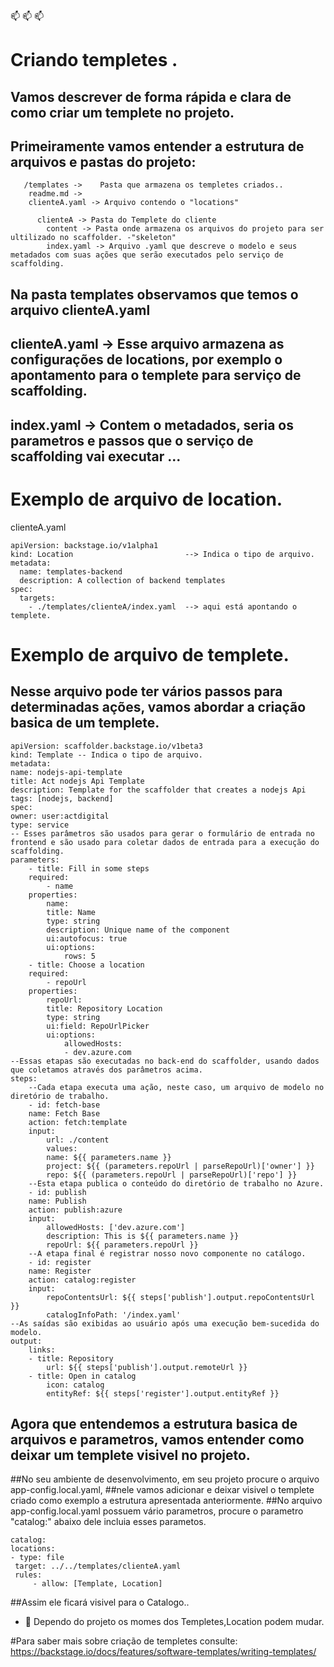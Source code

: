 📫 📫 📫 
 # Criando templetes .

 ## Vamos descrever de forma rápida e clara de como criar um templete no projeto.
 ## Primeiramente vamos entender a estrutura de arquivos e pastas do projeto:
 
	   /templates ->    Pasta que armazena os templetes criados..
		readme.md -> 
		clienteA.yaml -> Arquivo contendo o "locations"
		
	 	  clienteA -> Pasta do Templete do cliente
			content -> Pasta onde armazena os arquivos do projeto para ser ultilizado no scaffolder. -"skeleton"
			index.yaml -> Arquivo .yaml que descreve o modelo e seus metadados com suas ações que serão executados pelo serviço de scaffolding.
   
 ## Na pasta templates observamos que temos o arquivo clienteA.yaml 
 ## clienteA.yaml -> Esse arquivo armazena as configurações de locations, por exemplo o apontamento para o templete para serviço de scaffolding.
 ## index.yaml -> Contem o metadados, seria os parametros e passos que o serviço de scaffolding vai executar ...

# Exemplo de arquivo de location.

clienteA.yaml

	apiVersion: backstage.io/v1alpha1
	kind: Location                         --> Indica o tipo de arquivo.
	metadata:
	  name: templates-backend
	  description: A collection of backend templates
	spec:
	  targets:
		- ./templates/clienteA/index.yaml  --> aqui está apontando o templete.
		
# Exemplo de arquivo de templete.
## Nesse arquivo pode ter vários passos para determinadas ações, vamos abordar a criação basica de um templete.
 
	apiVersion: scaffolder.backstage.io/v1beta3
	kind: Template -- Indica o tipo de arquivo.
	metadata:
  	name: nodejs-api-template
  	title: Act nodejs Api Template
  	description: Template for the scaffolder that creates a nodejs Api
  	tags: [nodejs, backend]
	spec:
  	owner: user:actdigital
  	type: service
  	-- Esses parâmetros são usados ​​para gerar o formulário de entrada no frontend e são usado para coletar dados de entrada para a execução do scaffolding.
  	parameters:
    	- title: Fill in some steps
      	required:
        	- name
      	properties:
        	name:
          	title: Name
          	type: string
          	description: Unique name of the component
          	ui:autofocus: true
          	ui:options:
            	rows: 5
    	- title: Choose a location
      	required:
        	- repoUrl
      	properties:
        	repoUrl:
          	title: Repository Location
          	type: string
          	ui:field: RepoUrlPicker
          	ui:options:
            	allowedHosts:
              	- dev.azure.com
  	--Essas etapas são executadas no back-end do scaffolder, usando dados que coletamos através dos parâmetros acima.
  	steps:
     	--Cada etapa executa uma ação, neste caso, um arquivo de modelo no diretório de trabalho.
    	- id: fetch-base
      	name: Fetch Base
      	action: fetch:template
      	input:
        	url: ./content
        	values:
          	name: ${{ parameters.name }}
          	project: ${{ (parameters.repoUrl | parseRepoUrl)['owner'] }}
          	repo: ${{ (parameters.repoUrl | parseRepoUrl)['repo'] }}
    	--Esta etapa publica o conteúdo do diretório de trabalho no Azure.
    	- id: publish
      	name: Publish
      	action: publish:azure
      	input:
        	allowedHosts: ['dev.azure.com']
        	description: This is ${{ parameters.name }}
        	repoUrl: ${{ parameters.repoUrl }}
    	--A etapa final é registrar nosso novo componente no catálogo.
    	- id: register
      	name: Register
      	action: catalog:register
      	input:
        	repoContentsUrl: ${{ steps['publish'].output.repoContentsUrl }}
        	catalogInfoPath: '/index.yaml' 
  	--As saídas são exibidas ao usuário após uma execução bem-sucedida do modelo.
  	output:
    	links:
      	- title: Repository
        	url: ${{ steps['publish'].output.remoteUrl }}
      	- title: Open in catalog
        	icon: catalog
        	entityRef: ${{ steps['register'].output.entityRef }}
		 
## Agora que entendemos a estrutura basica de arquivos e parametros, vamos entender como deixar um templete visivel no projeto.
##No seu ambiente de desenvolvimento, em seu projeto procure o arquivo app-config.local.yaml,
##nele vamos adicionar e deixar visivel o templete criado como exemplo a estrutura apresentada anteriormente.
##No arquivo app-config.local.yaml possuem vário parametros, procure o parametro "catalog:" abaixo dele incluia esses parametos.

	catalog:
 	locations:
  	- type: file
   	 target: ../../templates/clienteA.yaml
   	 rules:
     	 - allow: [Template, Location] 
         
##Assim ele ficará visivel para o Catalogo..

- 👀 Dependo do projeto os momes dos Templetes,Location podem mudar.

#Para saber mais sobre criação de templetes consulte: https://backstage.io/docs/features/software-templates/writing-templates/ 



